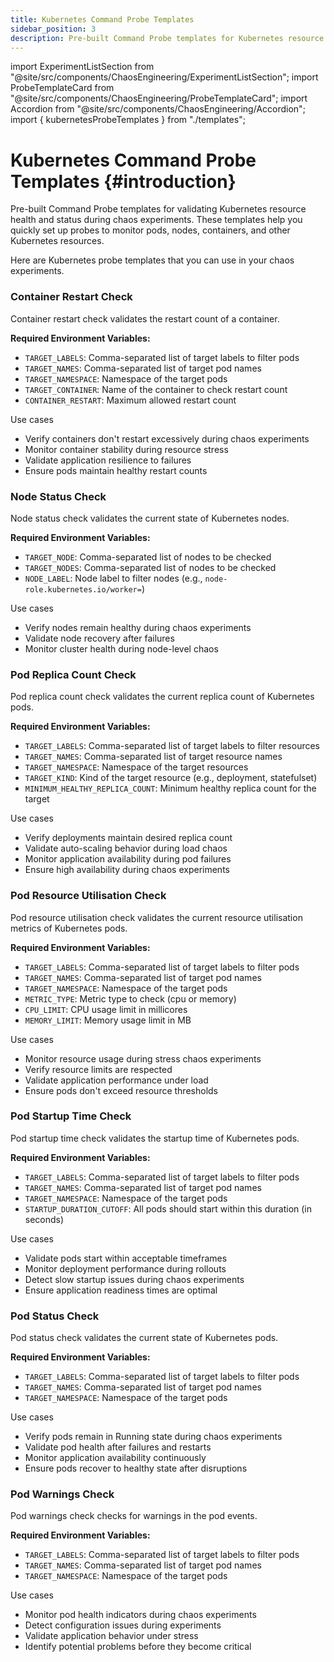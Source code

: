 ```yaml
---
title: Kubernetes Command Probe Templates
sidebar_position: 3
description: Pre-built Command Probe templates for Kubernetes resource validation
---
```


import ExperimentListSection from "@site/src/components/ChaosEngineering/ExperimentListSection";
import ProbeTemplateCard from "@site/src/components/ChaosEngineering/ProbeTemplateCard";
import Accordion from "@site/src/components/ChaosEngineering/Accordion";
import { kubernetesProbeTemplates } from "./templates";

# Kubernetes Command Probe Templates {#introduction}

Pre-built Command Probe templates for validating Kubernetes resource health and status during chaos experiments. These templates help you quickly set up probes to monitor pods, nodes, containers, and other Kubernetes resources.

Here are Kubernetes probe templates that you can use in your chaos experiments.

<ExperimentListSection experiments={kubernetesProbeTemplates} />

<ProbeTemplateCard category="kubernetes">

### Container Restart Check

Container restart check validates the restart count of a container.

**Required Environment Variables:**
- `TARGET_LABELS`: Comma-separated list of target labels to filter pods
- `TARGET_NAMES`: Comma-separated list of target pod names
- `TARGET_NAMESPACE`: Namespace of the target pods
- `TARGET_CONTAINER`: Name of the container to check restart count
- `CONTAINER_RESTART`: Maximum allowed restart count

<Accordion color="green">
<summary>Use cases</summary>

- Verify containers don't restart excessively during chaos experiments
- Monitor container stability during resource stress
- Validate application resilience to failures
- Ensure pods maintain healthy restart counts

</Accordion>
</ProbeTemplateCard>

<ProbeTemplateCard category="kubernetes">

### Node Status Check

Node status check validates the current state of Kubernetes nodes.

**Required Environment Variables:**
- `TARGET_NODE`: Comma-separated list of nodes to be checked
- `TARGET_NODES`: Comma-separated list of nodes to be checked
- `NODE_LABEL`: Node label to filter nodes (e.g., `node-role.kubernetes.io/worker=`)

<Accordion color="green">
<summary>Use cases</summary>

- Verify nodes remain healthy during chaos experiments
- Validate node recovery after failures
- Monitor cluster health during node-level chaos

</Accordion>
</ProbeTemplateCard>

<ProbeTemplateCard category="kubernetes">

### Pod Replica Count Check

Pod replica count check validates the current replica count of Kubernetes pods.

**Required Environment Variables:**
- `TARGET_LABELS`: Comma-separated list of target labels to filter resources
- `TARGET_NAMES`: Comma-separated list of target resource names
- `TARGET_NAMESPACE`: Namespace of the target resources
- `TARGET_KIND`: Kind of the target resource (e.g., deployment, statefulset)
- `MINIMUM_HEALTHY_REPLICA_COUNT`: Minimum healthy replica count for the target

<Accordion color="green">
<summary>Use cases</summary>

- Verify deployments maintain desired replica count
- Validate auto-scaling behavior during load chaos
- Monitor application availability during pod failures
- Ensure high availability during chaos experiments

</Accordion>
</ProbeTemplateCard>

<ProbeTemplateCard category="kubernetes">

### Pod Resource Utilisation Check

Pod resource utilisation check validates the current resource utilisation metrics of Kubernetes pods.

**Required Environment Variables:**
- `TARGET_LABELS`: Comma-separated list of target labels to filter pods
- `TARGET_NAMES`: Comma-separated list of target pod names
- `TARGET_NAMESPACE`: Namespace of the target pods
- `METRIC_TYPE`: Metric type to check (cpu or memory)
- `CPU_LIMIT`: CPU usage limit in millicores
- `MEMORY_LIMIT`: Memory usage limit in MB

<Accordion color="green">
<summary>Use cases</summary>

- Monitor resource usage during stress chaos experiments
- Verify resource limits are respected
- Validate application performance under load
- Ensure pods don't exceed resource thresholds

</Accordion>
</ProbeTemplateCard>

<ProbeTemplateCard category="kubernetes">

### Pod Startup Time Check

Pod startup time check validates the startup time of Kubernetes pods.

**Required Environment Variables:**
- `TARGET_LABELS`: Comma-separated list of target labels to filter pods
- `TARGET_NAMES`: Comma-separated list of target pod names
- `TARGET_NAMESPACE`: Namespace of the target pods
- `STARTUP_DURATION_CUTOFF`: All pods should start within this duration (in seconds)

<Accordion color="green">
<summary>Use cases</summary>

- Validate pods start within acceptable timeframes
- Monitor deployment performance during rollouts
- Detect slow startup issues during chaos experiments
- Ensure application readiness times are optimal

</Accordion>
</ProbeTemplateCard>

<ProbeTemplateCard category="kubernetes">

### Pod Status Check

Pod status check validates the current state of Kubernetes pods.

**Required Environment Variables:**
- `TARGET_LABELS`: Comma-separated list of target labels to filter pods
- `TARGET_NAMES`: Comma-separated list of target pod names
- `TARGET_NAMESPACE`: Namespace of the target pods

<Accordion color="green">
<summary>Use cases</summary>

- Verify pods remain in Running state during chaos experiments
- Validate pod health after failures and restarts
- Monitor application availability continuously
- Ensure pods recover to healthy state after disruptions

</Accordion>
</ProbeTemplateCard>

<ProbeTemplateCard category="kubernetes">

### Pod Warnings Check

Pod warnings check checks for warnings in the pod events.

**Required Environment Variables:**
- `TARGET_LABELS`: Comma-separated list of target labels to filter pods
- `TARGET_NAMES`: Comma-separated list of target pod names
- `TARGET_NAMESPACE`: Namespace of the target pods

<Accordion color="green">
<summary>Use cases</summary>

- Monitor pod health indicators during chaos experiments
- Detect configuration issues during experiments
- Validate application behavior under stress
- Identify potential problems before they become critical

</Accordion>
</ProbeTemplateCard>

